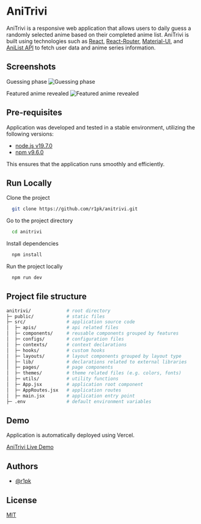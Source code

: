 # AniTrivi

AniTrivi is a responsive web application that allows users to daily guess a randomly selected anime based on their completed anime list. AniTrivi is built using technologies such as [React](https://reactjs.org/), [React-Router](https://reactrouter.com), [Material-UI](https://mui.com/), and [AniList API](https://anilist.gitbook.io/anilist-apiv2-docs/) to fetch user data and anime series information.

## Screenshots

Guessing phase
![Guessing phase](https://i.imgur.com/RwawQ0w.png)

Featured anime revealed
![Featured anime revealed](https://i.imgur.com/KtNId4T.png)

## Pre-requisites

Application was developed and tested in a stable environment, utilizing the following versions:

- [node.js v19.7.0](https://nodejs.org/en/)
- [npm v9.6.0](https://nodejs.org/en/download/)

This ensures that the application runs smoothly and efficiently.

## Run Locally

Clone the project

```bash
  git clone https://github.com/r1pk/anitrivi.git
```

Go to the project directory

```bash
  cd anitrivi
```

Install dependencies

```bash
  npm install
```

Run the project locally

```bash
  npm run dev
```

## Project file structure

```bash
anitrivi/             # root directory
├─ public/            # static files
├─ src/               # application source code
│  ├─ apis/           # api related files
│  ├─ components/     # reusable components grouped by features
│  ├─ configs/        # configuration files
│  ├─ contexts/       # context declarations
│  ├─ hooks/          # custom hooks
│  ├─ layouts/        # layout components grouped by layout type
│  ├─ lib/            # declarations related to external libraries
│  ├─ pages/          # page components
│  ├─ themes/         # theme related files (e.g. colors, fonts)
│  ├─ utils/          # utility functions
│  ├─ App.jsx         # application root component
│  ├─ AppRoutes.jsx   # application routes
│  ├─ main.jsx        # application entry point
├─ .env               # default environment variables
```

## Demo

Application is automatically deployed using Vercel.

[AniTrivi Live Demo](https://anitrivi.vercel.app/)

## Authors

- [@r1pk](https://github.com/r1pk)

## License

[MIT](https://choosealicense.com/licenses/mit/)
